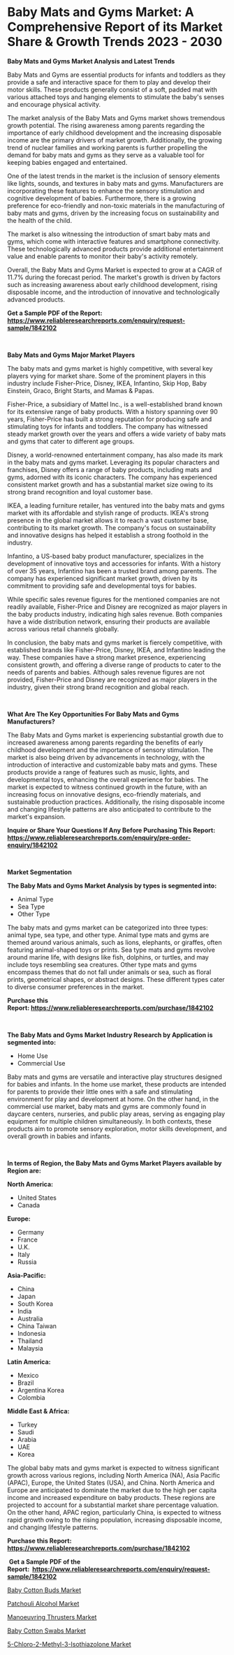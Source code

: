 <p><h1>Baby Mats and Gyms Market: A Comprehensive Report of its Market Share & Growth Trends 2023 - 2030</h1></p><p><strong>Baby Mats and Gyms Market Analysis and Latest Trends</strong></p>
<p><p>Baby Mats and Gyms are essential products for infants and toddlers as they provide a safe and interactive space for them to play and develop their motor skills. These products generally consist of a soft, padded mat with various attached toys and hanging elements to stimulate the baby's senses and encourage physical activity.</p><p>The market analysis of the Baby Mats and Gyms market shows tremendous growth potential. The rising awareness among parents regarding the importance of early childhood development and the increasing disposable income are the primary drivers of market growth. Additionally, the growing trend of nuclear families and working parents is further propelling the demand for baby mats and gyms as they serve as a valuable tool for keeping babies engaged and entertained.</p><p>One of the latest trends in the market is the inclusion of sensory elements like lights, sounds, and textures in baby mats and gyms. Manufacturers are incorporating these features to enhance the sensory stimulation and cognitive development of babies. Furthermore, there is a growing preference for eco-friendly and non-toxic materials in the manufacturing of baby mats and gyms, driven by the increasing focus on sustainability and the health of the child.</p><p>The market is also witnessing the introduction of smart baby mats and gyms, which come with interactive features and smartphone connectivity. These technologically advanced products provide additional entertainment value and enable parents to monitor their baby's activity remotely.</p><p>Overall, the Baby Mats and Gyms Market is expected to grow at a CAGR of 11.7% during the forecast period. The market's growth is driven by factors such as increasing awareness about early childhood development, rising disposable income, and the introduction of innovative and technologically advanced products.</p></p>
<p><strong>Get a Sample PDF of the Report:&nbsp; <a href="https://www.reliableresearchreports.com/enquiry/request-sample/1842102">https://www.reliableresearchreports.com/enquiry/request-sample/1842102</a></strong></p>
<p>&nbsp;</p>
<p><strong>Baby Mats and Gyms Major Market Players</strong></p>
<p><p>The baby mats and gyms market is highly competitive, with several key players vying for market share. Some of the prominent players in this industry include Fisher-Price, Disney, IKEA, Infantino, Skip Hop, Baby Einstein, Graco, Bright Starts, and Mamas & Papas.</p><p>Fisher-Price, a subsidiary of Mattel Inc., is a well-established brand known for its extensive range of baby products. With a history spanning over 90 years, Fisher-Price has built a strong reputation for producing safe and stimulating toys for infants and toddlers. The company has witnessed steady market growth over the years and offers a wide variety of baby mats and gyms that cater to different age groups.</p><p>Disney, a world-renowned entertainment company, has also made its mark in the baby mats and gyms market. Leveraging its popular characters and franchises, Disney offers a range of baby products, including mats and gyms, adorned with its iconic characters. The company has experienced consistent market growth and has a substantial market size owing to its strong brand recognition and loyal customer base.</p><p>IKEA, a leading furniture retailer, has ventured into the baby mats and gyms market with its affordable and stylish range of products. IKEA's strong presence in the global market allows it to reach a vast customer base, contributing to its market growth. The company's focus on sustainability and innovative designs has helped it establish a strong foothold in the industry.</p><p>Infantino, a US-based baby product manufacturer, specializes in the development of innovative toys and accessories for infants. With a history of over 35 years, Infantino has been a trusted brand among parents. The company has experienced significant market growth, driven by its commitment to providing safe and developmental toys for babies.</p><p>While specific sales revenue figures for the mentioned companies are not readily available, Fisher-Price and Disney are recognized as major players in the baby products industry, indicating high sales revenue. Both companies have a wide distribution network, ensuring their products are available across various retail channels globally.</p><p>In conclusion, the baby mats and gyms market is fiercely competitive, with established brands like Fisher-Price, Disney, IKEA, and Infantino leading the way. These companies have a strong market presence, experiencing consistent growth, and offering a diverse range of products to cater to the needs of parents and babies. Although sales revenue figures are not provided, Fisher-Price and Disney are recognized as major players in the industry, given their strong brand recognition and global reach.</p></p>
<p>&nbsp;</p>
<p><strong>What Are The Key Opportunities For Baby Mats and Gyms Manufacturers?</strong></p>
<p><p>The Baby Mats and Gyms market is experiencing substantial growth due to increased awareness among parents regarding the benefits of early childhood development and the importance of sensory stimulation. The market is also being driven by advancements in technology, with the introduction of interactive and customizable baby mats and gyms. These products provide a range of features such as music, lights, and developmental toys, enhancing the overall experience for babies. The market is expected to witness continued growth in the future, with an increasing focus on innovative designs, eco-friendly materials, and sustainable production practices. Additionally, the rising disposable income and changing lifestyle patterns are also anticipated to contribute to the market's expansion.</p></p>
<p><strong>Inquire or Share Your Questions If Any Before Purchasing This Report: <a href="https://www.reliableresearchreports.com/enquiry/pre-order-enquiry/1842102">https://www.reliableresearchreports.com/enquiry/pre-order-enquiry/1842102</a></strong></p>
<p>&nbsp;</p>
<p><strong>Market Segmentation</strong></p>
<p><strong>The Baby Mats and Gyms Market Analysis by types is segmented into:</strong></p>
<p><ul><li>Animal Type</li><li>Sea Type</li><li>Other Type</li></ul></p>
<p><p>The baby mats and gyms market can be categorized into three types: animal type, sea type, and other type. Animal type mats and gyms are themed around various animals, such as lions, elephants, or giraffes, often featuring animal-shaped toys or prints. Sea type mats and gyms revolve around marine life, with designs like fish, dolphins, or turtles, and may include toys resembling sea creatures. Other type mats and gyms encompass themes that do not fall under animals or sea, such as floral prints, geometrical shapes, or abstract designs. These different types cater to diverse consumer preferences in the market.</p></p>
<p><strong>Purchase this Report:&nbsp;<a href="https://www.reliableresearchreports.com/purchase/1842102">https://www.reliableresearchreports.com/purchase/1842102</a></strong></p>
<p>&nbsp;</p>
<p><strong>The Baby Mats and Gyms Market Industry Research by Application is segmented into:</strong></p>
<p><ul><li>Home Use</li><li>Commercial Use</li></ul></p>
<p><p>Baby mats and gyms are versatile and interactive play structures designed for babies and infants. In the home use market, these products are intended for parents to provide their little ones with a safe and stimulating environment for play and development at home. On the other hand, in the commercial use market, baby mats and gyms are commonly found in daycare centers, nurseries, and public play areas, serving as engaging play equipment for multiple children simultaneously. In both contexts, these products aim to promote sensory exploration, motor skills development, and overall growth in babies and infants.</p></p>
<p>&nbsp;</p>
<p><strong>In terms of Region, the Baby Mats and Gyms Market Players available by Region are:</strong></p>
<p>
    <p> <strong> North America: </strong>
        <ul>
            <li>United States</li>
            <li>Canada</li>
        </ul>
        </p> 
    <p> <strong> Europe: </strong>
        <ul>
            <li>Germany</li>
            <li>France</li>
            <li>U.K.</li>
            <li>Italy</li>
            <li>Russia</li>
        </ul>
        </p> 
    <p> <strong> Asia-Pacific: </strong>
        <ul>
            <li>China</li>
            <li>Japan</li>
            <li>South Korea</li>
            <li>India</li>
            <li>Australia</li>
            <li>China Taiwan</li>
            <li>Indonesia</li>
            <li>Thailand</li>
            <li>Malaysia</li>
        </ul>
        </p> 
    <p> <strong> Latin America: </strong>
        <ul>
            <li>Mexico</li>
            <li>Brazil</li>
            <li>Argentina Korea</li>
            <li>Colombia</li>
        </ul>
        </p> 
    <p> <strong> Middle East & Africa: </strong>
        <ul>
            <li>Turkey</li>
            <li>Saudi</li>
            <li>Arabia</li>
            <li>UAE</li>
            <li>Korea</li>
        </ul>
    </p>
    </p>
<p><p>The global baby mats and gyms market is expected to witness significant growth across various regions, including North America (NA), Asia Pacific (APAC), Europe, the United States (USA), and China. North America and Europe are anticipated to dominate the market due to the high per capita income and increased expenditure on baby products. These regions are projected to account for a substantial market share percentage valuation. On the other hand, APAC region, particularly China, is expected to witness rapid growth owing to the rising population, increasing disposable income, and changing lifestyle patterns.</p></p>
<p><strong>Purchase this Report: <a href="https://www.reliableresearchreports.com/purchase/1842102">https://www.reliableresearchreports.com/purchase/1842102</a></strong></p>
<p>&nbsp;<strong>Get a Sample PDF of the Report:&nbsp;&nbsp;<a href="https://www.reliableresearchreports.com/enquiry/request-sample/1842102">https://www.reliableresearchreports.com/enquiry/request-sample/1842102</a></strong></p>
<p><strong></strong></p>
<p><p><a href="https://github.com/kipkeeva/Market-Research-Report-List-1/blob/main/baby-cotton-buds-market.md">Baby Cotton Buds Market</a></p><p><a href="https://www.linkedin.com/pulse/patchouli-alcohol-market-research-report-provides-thorough-tofte/">Patchouli Alcohol Market</a></p><p><a href="https://medium.com/@mahimohanrp23/analyzing-manoeuvring-thrusters-market-global-industry-perspective-and-forecast-2023-to-2030-5d26079ddd13">Manoeuvring Thrusters Market</a></p><p><a href="https://github.com/provorikovar/Market-Research-Report-List-1/blob/main/baby-cotton-swabs-market.md">Baby Cotton Swabs Market</a></p><p><a href="https://www.linkedin.com/pulse/5-chloro-2-methyl-3-isothiazolone-market-share-amp-new-gu3we/">5-Chloro-2-Methyl-3-Isothiazolone Market</a></p></p>